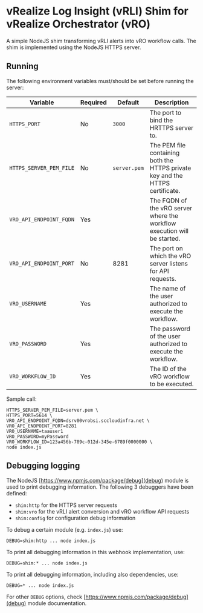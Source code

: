 # vRealize Log Insight (vRLI) Shim for vRealize Orchestrator (vRO)

A simple NodeJS shim transforming vRLI alerts into vRO workflow calls. The shim is implemented using the NodeJS HTTPS server.

## Running

The following environment variables must/should be set before running the server:

| Variable | Required | Default | Description |
| -------- | -------- | ------- | ----------- |
| `HTTPS_PORT` | No | `3000` | The port to bind the HRTTPS server to. |
| `HTTPS_SERVER_PEM_FILE` | No | `server.pem` | The PEM file containing both the HTTPS private key and the HTTPS certificate. |
| `VRO_API_ENDPOINT_FQDN` | Yes | | The FQDN of the vRO server where the workflow execution will be started. |
| `VRO_API_ENDPOINT_PORT` | No | 8281 | The port on which the vRO server listens for API requests. |
| `VRO_USERNAME` | Yes | | The name of the user authorized to execute the workflow. |
| `VRO_PASSWORD` | Yes | | The password of the user authorized to execute the workflow. |
| `VRO_WORKFLOW_ID` | Yes | | The ID of the vRO workflow to be executed. |

Sample call:

```
HTTPS_SERVER_PEM_FILE=server.pem \
HTTPS_PORT=5614 \
VRO_API_ENDPOINT_FQDN=dsrv00vrobsi.sccloudinfra.net \
VRO_API_ENDPOINT_PORT=8281
VRO_USERNAME=taauser1
VRO_PASSWORD=myPassword
VRO_WORKFLOW_ID=123a456b-789c-012d-345e-6789f0000000 \
node index.js
```
## Debugging logging

The NodeJS [https://www.npmjs.com/package/debug](debug) module is used to print debugging information. The following 3 debuggers have been defined:

* `shim:http` for the HTTPS server requests
* `shim:vro` for the vRLI alert conversion and vRO workflow API requests
* `shim:config` for configuration debug information

To debug a certain module (e.g. `index.js`) use:

```
DEBUG=shim:http ... node index.js
```

To print all debugging information in this webhook implementation, use:

```
DEBUG=shim:* ... node index.js
```

To print all debugging information, including also dependencies, use:

```
DEBUG=* ... node index.js
```

For other `DEBUG` options, check [https://www.npmjs.com/package/debug](debug) module documentation.
